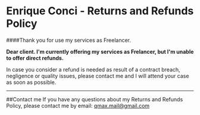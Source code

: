 
# Enrique Conci - Returns and Refunds Policy
####Thank you for use my services as Freelancer.

**Dear client. I'm currently offering my services as Frelancer, but I'm unable to offer direct refunds.**

In case you consider a refund is needed as result of a contract breach, negligence or quality issues, please contact me and I will attend your case as soon as possible.

---

##Contact me
If you have any questions about my Returns and Refunds Policy, please contact me by email: qmax.mail@gmail.com
